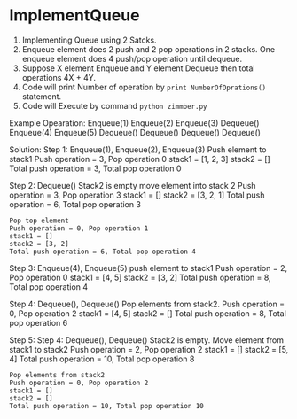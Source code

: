 # ImplementQueue

1. Implementing Queue using 2 Satcks.
2. Enqueue element does 2 push and 2 pop operations in 2 stacks. One enqueue element does 4 push/pop operation until dequeue.
3. Suppose X element Enqueue and Y element Dequeue then total operations 4X + 4Y.
4. Code will print Number of operation by `print NumberOfOprations()` statement.
5. Code will Execute by command `python zimmber.py`

Example
  Opearation: 
    Enqueue(1)
    Enqueue(2)
    Enqueue(3)
    Dequeue()
    Enqueue(4)
    Enqueue(5)
    Dequeue()
    Dequeue()
    Dequeue()
    Dequeue()


Solution: 
  Step 1:
    Enqueue(1), Enqueue(2), Enqueue(3)
    Push element to stack1
    Push operation = 3, Pop operation 0
    stack1 = [1, 2, 3]
    stack2 = []
    Total push operation = 3, Total pop operation 0
  
  Step 2:
    Dequeue()
    Stack2 is empty move element into stack 2
    Push operation = 3, Pop operation 3
    stack1 = []
    stack2 = [3, 2, 1]
    Total push operation = 6, Total pop operation 3
    
    Pop top element 
    Push operation = 0, Pop operation 1
    stack1 = []
    stack2 = [3, 2]
    Total push operation = 6, Total pop operation 4
    
  Step 3:
    Enqueue(4), Enqueue(5)
    push element to stack1
    Push operation = 2, Pop operation 0
    stack1 = [4, 5]
    stack2 = [3, 2]
    Total push operation = 8, Total pop operation 4
    
  Step 4:
    Dequeue(), Dequeue()
    Pop elements from stack2.
    Push operation = 0, Pop operation 2
    stack1 = [4, 5]
    stack2 = []
    Total push operation = 8, Total pop operation 6
    
  Step 5:
    Step 4:
    Dequeue(), Dequeue()
    Stack2 is empty. Move element from stack1 to stack2 
    Push operation = 2, Pop operation 2
    stack1 = []
    stack2 = [5, 4]
    Total push operation = 10, Total pop operation 8
    
    Pop elements from stack2
    Push operation = 0, Pop operation 2
    stack1 = []
    stack2 = []
    Total push operation = 10, Total pop operation 10
    
    
